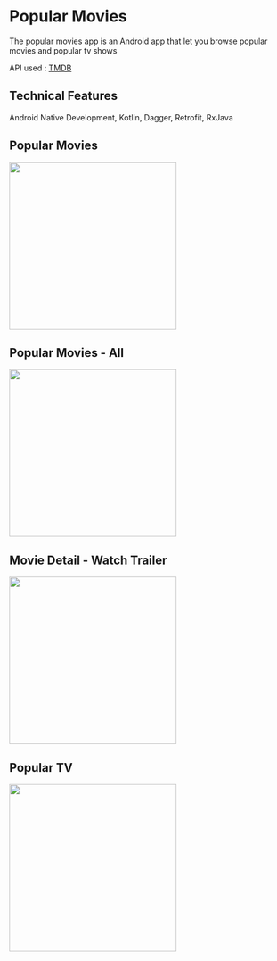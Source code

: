# Popular Movies

The popular movies app is an Android app that let you browse popular movies and popular tv shows

API used : [TMDB](https://www.themoviedb.org/?language=en-US)

## Technical Features
Android Native Development, Kotlin, Dagger, Retrofit, RxJava


## Popular Movies
<img src="https://github.com/nsutanto/android-PopularMovies-Kotlin/blob/master/images/PopularMovies.png" width="300">

## Popular Movies - All
<img src="https://github.com/nsutanto/android-PopularMovies-Kotlin/blob/master/images/PopularMoviesAll.png" width="300">

## Movie Detail - Watch Trailer
<img src="https://github.com/nsutanto/android-PopularMovies-Kotlin/blob/master/images/PopularMoviesDetail.png" width="300">

## Popular TV
<img src="https://github.com/nsutanto/android-PopularMovies-Kotlin/blob/master/images/PopularTV.png" width="300">

